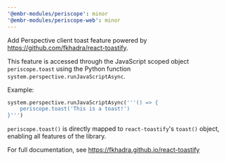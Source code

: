 ```yaml
---
'@embr-modules/periscope': minor
'@embr-modules/periscope-web': minor
---
```


Add Perspective client toast feature powered by https://github.com/fkhadra/react-toastify.

This feature is accessed through the JavaScript scoped object `periscope.toast` using the Python function `system.perspective.runJavaScriptAsync`.

Example:
```python
system.perspective.runJavaScriptAsync('''() => {		
    periscope.toast('This is a toast!')
}''')
```

`periscope.toast()` is directly mapped to `react-toastify`'s `toast()` object, enabling all features of the library.

For full documentation, see https://fkhadra.github.io/react-toastify
